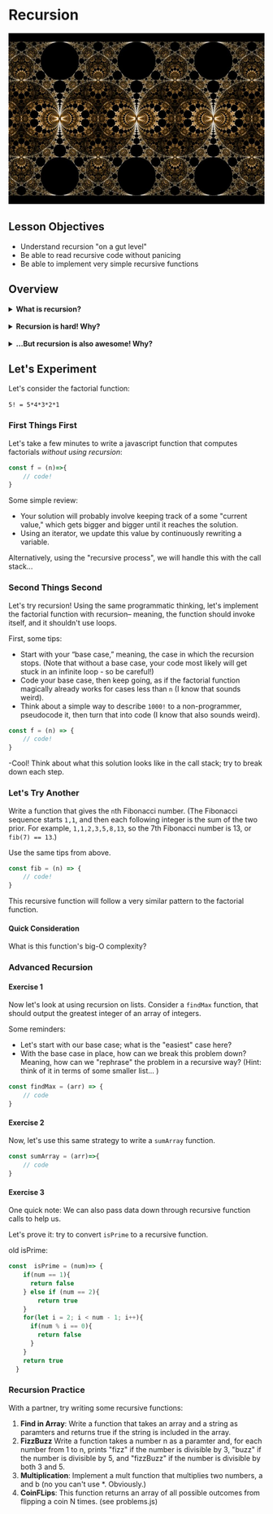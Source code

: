 # Recursion

[![](/Fractal-Mobius-Patterns-05.jpg)](http://google.com.au/)

## Lesson Objectives
- Understand recursion "on a gut level"
- Be able to read recursive code without panicing
- Be able to implement very simple recursive functions 

## Overview

<details>
<summary><strong>What is recursion?</strong></summary>
<br>

It looks like this:

```js
const doStuff = ()=> {
// blah blah
	doStuff()
}
```

Anytime a function invokes itself, that's recursion!

</details>

<br>

<details>
<summary><strong>Recursion is hard! Why?</strong></summary>
<br>

Recursion is generally hard to reason with; there are different ways to use recursion, and we're used to thinking in loops. Plus, when you mess up, your code crashes, just like `while` loops.

</details>

<br>

<details>
<summary><strong>...But recursion is also awesome! Why?</strong></summary>
<br>

Recursion helps you to reinforce core concepts; it can impress interviewers, peers, first dates, etc... Plus, you can do anything with recursion– you really don't need loops– and it's often a more fun, simple, and clean way of functional iteration.

</details>

## Let's Experiment

Let's consider the factorial function:

`5! = 5*4*3*2*1`

### First Things First

Let's take a few minutes to write a javascript function that computes factorials *without using recursion*:

```js
const f = (n)=>{
    // code!
}
```

Some simple review:

- Your solution will probably involve keeping track of a some "current value," which gets bigger and bigger until it reaches the solution.
- Using an iterator, we update this value by continuously rewriting a variable.

Alternatively, using the "recursive process", we will handle this with the call stack...


### Second Things Second

Let's try recursion! Using the same programmatic thinking, let's implement the factorial function with recursion– meaning, the function should invoke itself, and it shouldn't use loops. 

First, some tips:

- Start with your “base case,” meaning, the case in which the recursion stops. (Note that without a base case, your code most likely will get stuck in an infinite loop - so be careful!) 
- Code your base case, then keep going, as if the factorial function magically already works for cases less than `n` (I know that sounds weird).
- Think about a simple way to describe `1000!` to a non-programmer, pseudocode it, then turn that into code (I know that also sounds weird). 
  
```js
const f = (n) => {
    // code!
}
```

-Cool! Think about what this solution looks like in the call stack; try to break down each step. 

### Let's Try Another

Write a function that gives the `n`th Fibonacci number. (The Fibonacci sequence starts `1,1`, and then each following integer is the sum of the two prior. For example, `1,1,2,3,5,8,13`, so the 7th Fibonacci number is 13, or `fib(7) == 13`.)

Use the same tips from above.

```js
const fib = (n) => {
    // code!
}
```

This recursive function will follow a very similar pattern to the factorial function.

#### Quick Consideration

What is this function's big-O complexity?

### Advanced Recursion

#### Exercise 1

Now let's look at using recursion on lists. Consider a `findMax` function, that should output the greatest integer of an array of integers.

Some reminders:

- Let's start with our base case; what is the "easiest" case here?
- With the base case in place, how can we break this problem down? Meaning, how can we "rephrase" the problem in a recursive way? (Hint: think of it in terms of some smaller list... )

```js
const findMax = (arr) => {
    // code
}
```

#### Exercise 2

Now, let's use this same strategy to write a `sumArray` function.

```js
const sumArray = (arr)=>{
    // code
}
```

#### Exercise 3

One quick note: We can also pass data down through recursive function calls to help us.

Let's prove it: try to convert `isPrime` to a recursive function.

old isPrime:

```js
const  isPrime = (num)=> {
    if(num == 1){
      return false
    } else if (num == 2){
        return true
    }
    for(let i = 2; i < num - 1; i++){
      if(num % i == 0){
        return false
      }
    }
    return true
  }
```

### Recursion Practice

With a partner, try writing some recursive functions:

1. **Find in Array**: Write a function that takes an array and a string as paramters and returns true if the string is included in the array.
1. **FizzBuzz** Write a function takes a number n as a paramter and, for each number from 1 to n, prints "fizz" if the number is divisible by 3, "buzz" if the number is divisible by 5, and "fizzBuzz" if the number is divisible by both 3 and 5.
1. **Multiplication**: Implement a mult function that multiplies two numbers, a and b (no you can't use *. Obviously.)
1. **CoinFLips**: This function returns an array of all possible outcomes from flipping a coin N times. (see problems.js)
